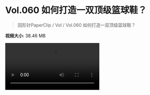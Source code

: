 # Vol.060 如何打造一双顶级篮球鞋？

> 回形针PaperClip / Vol / Vol.060 如何打造一双顶级篮球鞋？

**视频大小**: 38.46 MB

<div class="video"><video src="https://file.hsyhx.top/video/PaperClip/Vol/060.mp4" controls preload>🤔 您的浏览器不支持 video 标签</video></div>